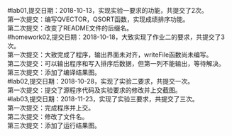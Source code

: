 #lab01,提交日期：2018-10-13，实现实验一要求的功能，共提交了2次。   
    第一次提交：编写QVECTOR，QSORT函数，实现成绩排序功能。   
    第二次提交：改变了README文件的后缀名。  
        #homework02,提交日期：2018-10-18，大致实现了作业二的要求，共提交了3次。  
        第一次提交：大致完成了程序，输出界面未对齐，writeFile函数尚未编写。  
        第二次提交：可以输出程序和写入排序后数据，但第一列不能输出，等待解决。  
        第三次提交：添加了编译结果图。  
#lab02,提交日期：2018-10-28，实现了实验二要求，共提交一次。  
    第一次提交：提交了源程序代码及实验要求的修改并上交截图。  
        #lab03,提交日期：2018-11-23，实现了实验三要求，共提交了三次。  
                第一次提交：完成程序并上交。  
                        第二次提交：修改了文件名。  
                                第三次提交：添加了运行结果图。   
                
